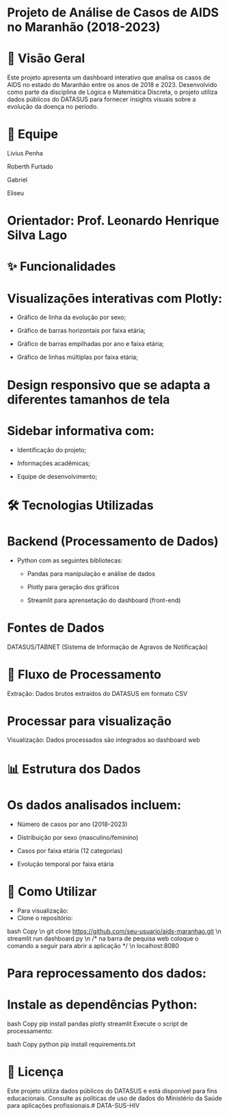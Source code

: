 # Projeto de Análise de Casos de AIDS no Maranhão (2018-2023)
# 📌 Visão Geral
Este projeto apresenta um dashboard interativo que analisa os casos de AIDS no estado do Maranhão entre os anos de 2018 e 2023. Desenvolvido como parte da disciplina de Lógica e Matemática Discreta, o projeto utiliza dados públicos do DATASUS para fornecer insights visuais sobre a evolução da doença no período.

# 👥 Equipe
Livius Penha

Roberth Furtado

Gabriel

Eliseu

# Orientador: Prof. Leonardo Henrique Silva Lago

# ✨ Funcionalidades
# Visualizações interativas com Plotly:

- Gráfico de linha da evolução por sexo;

- Gráfico de barras horizontais por faixa etária;

- Gráfico de barras empilhadas por ano e faixa etária;

- Gráfico de linhas múltiplas por faixa etária;

# Design responsivo que se adapta a diferentes tamanhos de tela

# Sidebar informativa com:

- Identificação do projeto;

- Informações acadêmicas;

- Equipe de desenvolvimento;

# 🛠️ Tecnologias Utilizadas
# Backend (Processamento de Dados)
- Python com as seguintes bibliotecas:

	- Pandas para manipulação e análise de dados

	- Plotly para geração dos gráficos

	- Streamlit para aprensetação do dashboard (front-end)

# Fontes de Dados
DATASUS/TABNET (Sistema de Informação de Agravos de Notificação)

# 🔄 Fluxo de Processamento
Extração: Dados brutos extraídos do DATASUS em formato CSV

# Processar para visualização
Visualização: Dados processados são integrados ao dashboard web

# 📊 Estrutura dos Dados
# Os dados analisados incluem:

- Número de casos por ano (2018-2023)

- Distribuição por sexo (masculino/feminino)

- Casos por faixa etária (12 categorias)

- Evolução temporal por faixa etária

# 🚀 Como Utilizar
- Para visualização:
- Clone o repositório:

bash
Copy \n
git clone https://github.com/seu-usuario/aids-maranhao.git \n
streamlit run dashboard.py \n
/* na barra de pequisa web coloque o comando a seguir para abrir a aplicação */  \n
localhost:8080 

# Para reprocessamento dos dados:
# Instale as dependências Python:

bash
Copy
pip install pandas plotly streamlit
Execute o script de processamento:

bash
Copy
python pip install requirements.txt

# 📄 Licença
Este projeto utiliza dados públicos do DATASUS e está disponível para fins educacionais. Consulte as políticas de uso de dados do Ministério da Saúde para aplicações profissionais.# DATA-SUS-HIV

